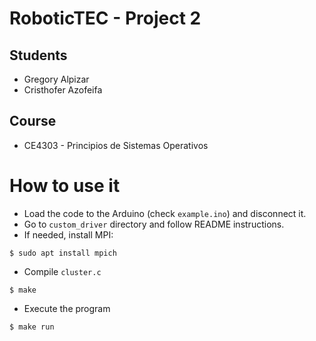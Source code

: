 # RoboticTEC - Project 2

## Students 
- Gregory Alpizar
- Cristhofer Azofeifa

## Course
- CE4303 - Principios de Sistemas Operativos

# How to use it
- Load the code to the Arduino (check `example.ino`) and disconnect it.
- Go to `custom_driver` directory and follow README instructions.
- If needed, install MPI:

```
$ sudo apt install mpich
```
- Compile `cluster.c`

```
$ make
```

- Execute the program

```
$ make run
```
